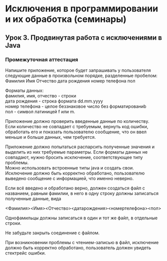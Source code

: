 # Исключения в программировании и их обработка (семинары)

## Урок 3. Продвинутая работа с исключениями в Java

### Промежуточная аттестация

Напишите приложение, которое будет запрашивать у пользователя следующие данные в произвольном порядке, разделенные пробелом:  
Фамилия Имя Отчество дата рождения номер телефона пол

Форматы данных:  
фамилия, имя, отчество - строки  
дата рождения - строка формата dd.mm.yyyy  
номер телефона - целое беззнаковое число без форматированиb  
пол - символ латиницей f или m.

Приложение должно проверить введенные данные по количеству.  
Если количество не совпадает с требуемым, вернуть код ошибки, обработать его и показать пользователю сообщение, что он ввел меньше и больше данных, чем требуется.

Приложение должно попытаться распарсить полученные значения и выделить из них требуемые параметры. Если форматы данных не совпадают, нужно бросить исключение, соответствующее типу проблемы.  
Можно использовать встроенные типы java и создать свои.  
Исключение должно быть корректно обработано, пользователю выведено сообщение с информацией, что именно неверно.

Если всё введено и обработано верно, должен создаться файл с названием, равным фамилии, в него в одну строку должны записаться полученные данные, вида

<Фамилия><Имя><Отчество><датарождения><номертелефона><пол>

Однофамильцы должны записаться в один и тот же файл, в отдельные строки.

Не забудьте закрыть соединение с файлом.

При возникновении проблемы с чтением-записью в файл, исключение должно быть корректно обработано, пользователь должен увидеть стектрейс ошибки.